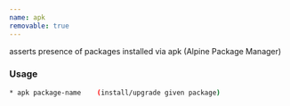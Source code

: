 ```yaml
---
name: apk
removable: true
---
```

asserts presence of packages installed via apk (Alpine Package Manager)


### Usage

```bash
* apk package-name    (install/upgrade given package)
```
